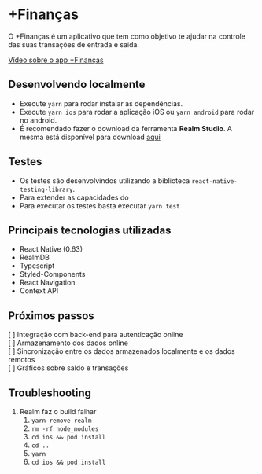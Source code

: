 # +Finanças

O +Finanças é um aplicativo que tem como objetivo te ajudar na controle das suas transações de entrada e saída. 


[Vídeo sobre o app +Finanças](https://drive.google.com/file/d/124doJTTExpu3lM8DKf4eMq4rOv9u4Au8/view?usp=sharing)


## Desenvolvendo localmente
- Execute `yarn` para rodar instalar as dependências.
- Execute `yarn ios` para rodar a aplicação iOS ou `yarn android` para rodar no android.
- É recomendado fazer o download da ferramenta **Realm Studio**. A mesma está disponível para download  [aqui](https://github.com/realm/realm-studio/releases)


## Testes
- Os testes são desenvolvindos utilizando a biblioteca `react-native-testing-library`.
- Para extender as capacidades do
- Para executar os testes basta executar `yarn test`

## Principais tecnologias utilizadas
- React Native (0.63)
- RealmDB
- Typescript
- Styled-Components
- React Navigation
- Context API



## Próximos passos
[ ] Integração com back-end para autenticação online  
[ ] Armazenamento dos dados online  
[ ] Sincronização entre os dados armazenados localmente e os dados remotos  
[ ] Gráficos sobre saldo e transações  


## Troubleshooting
1. Realm faz o build falhar
   1. `yarn remove realm`
   2. `rm -rf node_modules`
   3. `cd ios && pod install`
   4. `cd .. `
   5. `yarn`
   6. `cd ios && pod install`